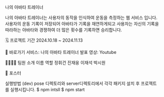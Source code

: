 나의 아바타 트레이너

나의 아바타 트레이너는 사용자의 동작을 인식하여 운동을 측정하는 웹 서비스 입니다.
사용자의 운동 기록이 저장되어 아바타가 기록을 재연하게되고
사용자는 자신의 기록을 따라하는 아바타와 경쟁하여 더 많은 횟수를 기록하면 승리합니다.

🗓️ 프로젝트 기간
2024.10.18 ~ 2024.11.13

🔗 바로가기
서비스: 나의 아바타 트레이너
발표 영상: Youtube

👨‍👨‍👦‍👦 팀원 소개
이름	역할
정휘건	
진재웅	
이재석	
박시원	

📜 포스터



실행방법 (dev)
pose 디렉토리와 server디렉토리에서 각각 패키지 설치 후 프로젝트를 실행시킵니다.
$ npm intsll
$ npm start
